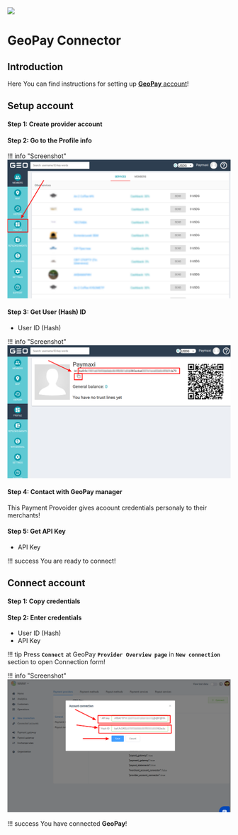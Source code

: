 <img src="https://static.openfintech.io/payment_providers/geopaynet/logo.svg?w=400" width="400px" >

# GeoPay Connector

## Introduction

Here You can find  instructions for setting up [**GeoPay**  account](https://geo-pay.net/account/#!/)!

## Setup account

#### Step 1: Create provider account

#### Step 2: Go to the **Profile** info

!!! info "Screenshot"
    [![Step 2](images/geopay-step1.png)](images/geopay-step1.png)

#### Step 3: Get User (Hash) ID

-  User ID (Hash)

!!! info "Screenshot"
    [![Step 3](images/geopay-step2.png)](images/geopay-step2.png)

#### Step 4: Contact with GeoPay manager

This Payment Provoider gives acoount credentials personaly to their merchants!

#### Step 5: Get API Key

-  API Key


!!! success
    You are ready to connect!
    
## Connect account

#### Step 1: Copy credentials

#### Step 2: Enter credentials

-  User ID (Hash)
-  API Key

!!! tip
    Press **`Connect`** at GeoPay **`Provider Overview page`** in **`New connection`** section to open Connection form!



!!! info "Screenshot"
    [![Connect](images/geopay_connect.png)](images/geopay_connect.png)

!!! success
    You have connected **GeoPay**!